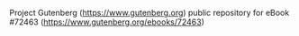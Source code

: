 Project Gutenberg (https://www.gutenberg.org) public repository
for eBook #72463 (https://www.gutenberg.org/ebooks/72463)
